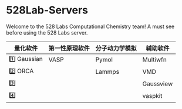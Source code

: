 # 528Lab-Servers
Welcome to the 528 Labs Computational Chemistry team! A must see before using the 528 Labs server.

| 量化软件 | 第一性原理软件 | 分子动力学模拟 | 辅助软件 |
| --- | --- | --- | --- |
| 1️⃣ Gaussian | VASP | Pymol | Multiwfn |
| 2️⃣ ORCA | | Lammps | VMD |
| 3️⃣ | | | Gaussview |
| 4️⃣ | | | vaspkit |
